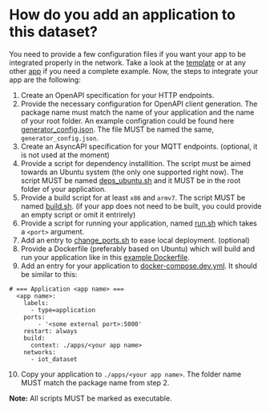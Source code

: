 How do you add an application to this dataset?
===

You need to provide a few configuration files if you want your app to be integrated properly in the network. Take a look at the [template](./apps/app_template)
or at any other [app](./apps) if you need a complete example. Now, the steps to integrate your app are the following: 

1. Create an OpenAPI specification for your HTTP endpoints. 
2. Provide the necessary configuration for OpenAPI client generation. The package name must match the name of your application and the name of your root folder. An example configration could be found here [generator_config.json](./apps/app_template/generator_config.json). The file MUST be named the same, `generator_config.json`.
3. Create an AsyncAPI specification for your MQTT endpoints. (optional, it is not used at the moment)
4. Provide a script for dependency installition. The script must be aimed towards an Ubuntu system (the only one supported right now). The script
MUST be named [deps_ubuntu.sh](./apps/app_template/deps_ubuntu.sh) and it MUST be in the root folder of your application.
4. Provide a build script for at least `x86` and `armv7`. The script MUST be named [build.sh](apps/app_template/build.sh). (if your app does not need to be built, you could provide an empty script or omit it entrirely)
5. Provide a script for running your application, named [run.sh](./apps/app_template/run.sh) which takes a `<port>` argument.
6. Add an entry to [change_ports.sh](./hub/change_ports.sh) to ease local deployment. (optional)
7. Provide a Dockerfile (preferably based on Ubuntu) which will build and run your application like in this [example Dockerfile](./apps/app_template/Dockerfile).
8. Add an entry for your application to [docker-compose.dev.yml](./docker-compose.dev.yml). It should be similar to this:
```
# === Application <app name> ===
  <app name>:
    labels:
      - type=application
    ports:
        - '<some external port>:5000'
    restart: always
    build:
      context: ./apps/<your app name>
    networks:
      - iot_dataset
```
10. Copy your application to `./apps/<your app name>`. The folder name MUST match the package name from step 2.

**Note:** All scripts MUST be marked as executable.
